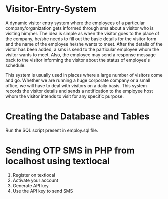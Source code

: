 # Visitor-Entry-System

A dynamic visitor entry system where the employees of a particular company/organization gets informed through sms about a visitor who is visiting him/her. The idea is simple as when the visitor goes to the place of the company, he/she needs to fill out the basic details for the visitor form and the name of the employee he/she wants to meet. After the details of the vistor has been added, a sms is send to the particular employee whom the visitor wants to meet. Also, the employee may send a response message back to the visitor informing the visitor about the status of employee's schedule. 

This system is usually used in places where a large number of visitors come and go. Whether we are running a huge corporate company or a small office, we will have to deal with visitors on a daily basis. This system records the visitor details and sends a notification to the employee host whom the visitor intends to visit for any specific purpose.

# Creating the Database and Tables

Run the SQL script present in employ.sql file.

# Sending OTP SMS in PHP from localhost using textlocal

1. Register on textlocal
2. Activate your account
3. Generate API key
4. Use the API key to send SMS
